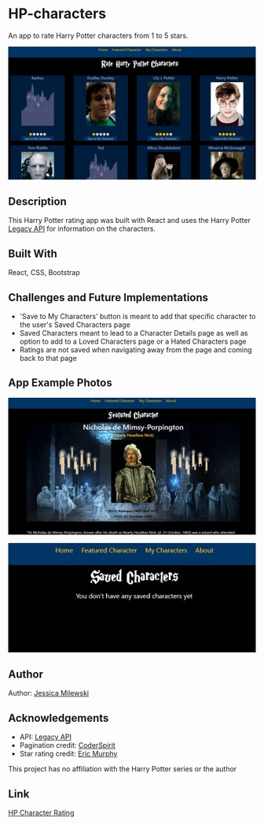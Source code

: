 # HP-characters

An app to rate Harry Potter characters from 1 to 5 stars.

![Home](/react-project/src/images/hp-homepage.jpg)

## Description

This Harry Potter rating app was built with React and uses the Harry Potter [Legacy API](http://www.theboywholivedapi.fun/) for information on the characters.

## Built With

React, CSS, Bootstrap

## Challenges and Future Implementations

- 'Save to My Characters' button is meant to add that specific character to the user's Saved Characters page
- Saved Characters meant to lead to a Character Details page as well as option to add to a Loved Characters page or a Hated Characters page
- Ratings are not saved when navigating away from the page and coming back to that page

## App Example Photos

![Featured](/react-project/src/images/hp-featured.jpg)

![Saved](/react-project/src/images/saved-characters.jpg)

## Author

Author: [Jessica Milewski](https://github.com/jlm323 "GitHub")

## Acknowledgements

- API: [Legacy API](http://www.theboywholivedapi.fun/)
- Pagination credit: [CoderSpirit](https://youtu.be/kMuRr53RjcE)
- Star rating credit: [Eric Murphy](https://youtu.be/eDw46GYAIDQ)

This project has no affiliation with the Harry Potter series or the author

## Link
[HP Character Rating](https://hp-character-rating.netlify.app/)
